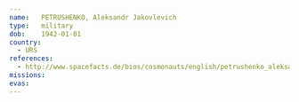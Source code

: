 ```yaml
---
name:	PETRUSHENKO, Aleksandr Jakovlevich 
type:	military
dob:	1942-01-01
country:
  - URS
references:
  - http://www.spacefacts.de/bios/cosmonauts/english/petrushenko_aleksandr.htm
missions:
evas:
---
```

